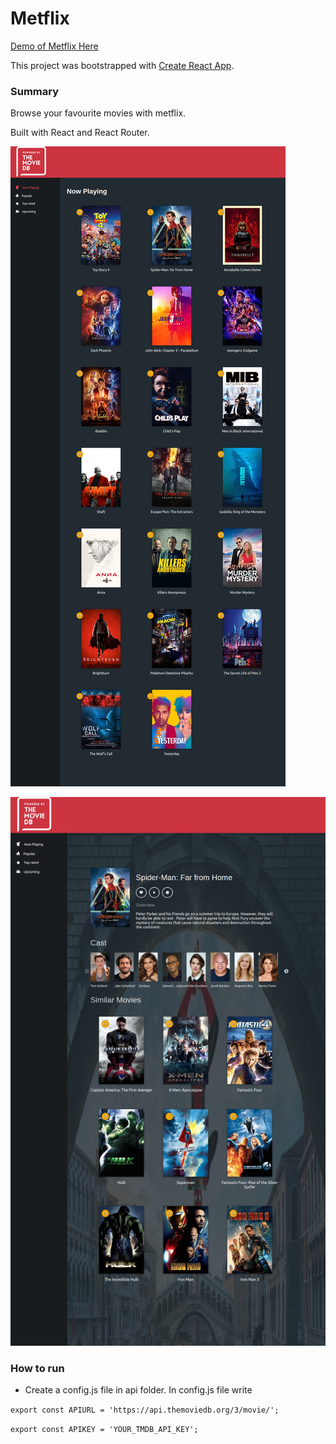  # Metflix
 
[Demo of Metflix Here](https://yog9.github.io/Metflix/)

This project was bootstrapped with [Create React App](https://github.com/facebook/create-react-app).

### Summary
 Browse your favourite movies with metflix.
 
 Built with React and React Router.
 
 ![](/metflix.jpg)
 
 ![](/details.jpg)
 
 
 ### How to run 
 
  * Create a config.js file in api folder. In config.js file write
  
  `export const APIURL = 'https://api.themoviedb.org/3/movie/';`
  
   `export const APIKEY = 'YOUR_TMDB_API_KEY';`
  


